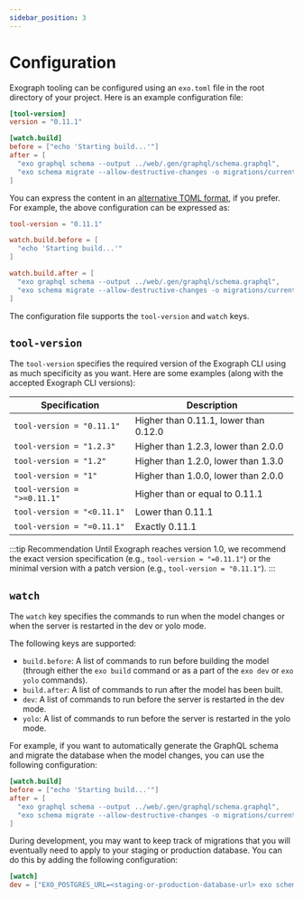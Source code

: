 ```yaml
---
sidebar_position: 3
---
```


# Configuration

Exograph tooling can be configured using an `exo.toml` file in the root directory of your project. Here is an example configuration file:

```toml
[tool-version]
version = "0.11.1"

[watch.build]
before = ["echo 'Starting build...'"]
after = [
  "exo graphql schema --output ../web/.gen/graphql/schema.graphql", 
  "exo schema migrate --allow-destructive-changes -o migrations/current.sql"
]
```

You can express the content in an [alternative TOML format](https://toml.io/en/v1.0.0), if you prefer. For example, the above configuration can be expressed as:

```toml
tool-version = "0.11.1"

watch.build.before = [
  "echo 'Starting build...'"
]

watch.build.after = [
  "exo graphql schema --output ../web/.gen/graphql/schema.graphql",
  "exo schema migrate --allow-destructive-changes -o migrations/current.sql"
]
```

The configuration file supports the `tool-version` and `watch` keys.

## `tool-version`

The `tool-version` specifies the required version of the Exograph CLI using as much specificity as you want. Here are some examples (along with the accepted Exograph CLI versions):

| Specification                     | Description                                           |
|-----------------------------------|-------------------------------------------------------|
| `tool-version = "0.11.1"`         | Higher than 0.11.1, lower than 0.12.0 |
| `tool-version = "1.2.3"`          | Higher than 1.2.3, lower than 2.0.0 |
| `tool-version = "1.2"`            | Higher than 1.2.0, lower than 1.3.0 |
| `tool-version = "1"`              | Higher than 1.0.0, lower than 2.0.0 |
| `tool-version = ">=0.11.1"`       | Higher than or equal to 0.11.1 |
| `tool-version = "<0.11.1"`        | Lower than 0.11.1 |
| `tool-version = "=0.11.1"`        | Exactly 0.11.1 |

:::tip Recommendation
Until Exograph reaches version 1.0, we recommend the exact version specification (e.g., `tool-version = "=0.11.1"`) or the minimal version with a patch version   (e.g., `tool-version = "0.11.1"`).
:::

## `watch`

The `watch` key specifies the commands to run when the model changes or when the server is restarted in the dev or yolo mode. 

The following keys are supported:

- `build.before`: A list of commands to run before building the model (through either the `exo build` command or as a part of the `exo dev` or `exo yolo` commands).
- `build.after`: A list of commands to run after the model has been built.
- `dev`: A list of commands to run before the server is restarted in the dev mode.
- `yolo`: A list of commands to run before the server is restarted in the yolo mode.

For example, if you want to automatically generate the GraphQL schema and migrate the database when the model changes, you can use the following configuration:

```toml
[watch.build]
before = ["echo 'Starting build...'"]
after = [
  "exo graphql schema --output ../web/.gen/graphql/schema.graphql", 
  "exo schema migrate --allow-destructive-changes -o migrations/current.sql"
]
```

During development, you may want to keep track of migrations that you will eventually need to apply to your staging or production database. You can do this by adding the following configuration:

```toml
[watch]
dev = ["EXO_POSTGRES_URL=<staging-or-production-database-url> exo schema migrate --allow-destructive-changes -o migrations/current.sql"]
```
